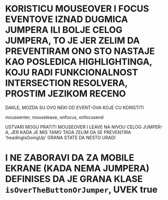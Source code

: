 # KORISTICU MOUSEOVER I FOCUS EVENTOVE IZNAD DUGMICA JUMPERA ILI BOLJE CELOG JUMPERA, TO JE JER ZELIM DA PREVENTIRAM ONO STO NASTAJE KAO POSLEDICA HIGHLIGHTINGA, KOJU RADI FUNKCIONALNOST INTERSECTION RESOLVERA, PROSTIM JEZIKOM RECENO

DAKLE, MOZDA SU OVO NEKI OD EVENT-OVA KOJE CU KORISTITI

mouseenter, mouseleave, onfocus, onfocusend

USTVARI MOGU PRATITI MOUSEOVER I LEAVE NA NIVOU CELOG JUMPER-A, JER KADA JE MIS TAMO TADA ZELIM DA SE PREVENTIRA 'headingIsGoingUp' GRANA STATE DA NESTO URADI

# I NE ZABORAVI DA ZA MOBILE EKRANE (KADA NEMA JUMPERA) DEFINISES DA JE GRANA KLASE `isOverTheButtonOrJumper`, UVEK true